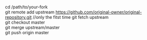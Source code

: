 cd /path/to/your-fork  
git remote add upstream https://github.com/original-owner/original-repository.git //only the fitst time
git fetch upstream  
git checkout master  
git merge upstream/master  
git push origin master  
